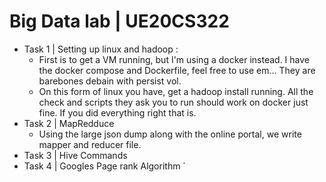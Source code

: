 # Big Data lab | UE20CS322

- Task 1 | Setting up linux and hadoop :
    - First is to get a VM running, but I'm using a docker instead. I have the docker compose and Dockerfile, feel free to use em... They are barebones debain with persist vol.
    - On this form of linux you have, get a hadoop install running. All the check and scripts they ask you to run should work on docker just fine. If you did everything right that is.
- Task 2 | MapRedduce 
    - Using the large json dump along with the online portal, we write mapper and reducer file.
- Task 3 | Hive Commands
- Task 4 | Googles Page rank Algorithm
`